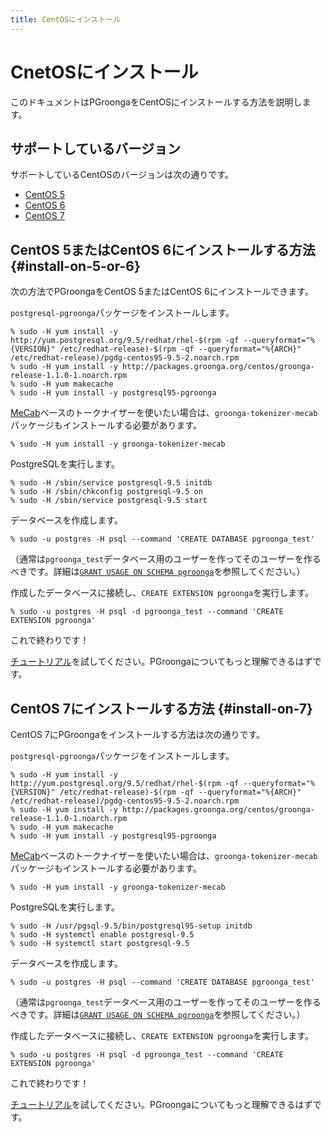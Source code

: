 ```yaml
---
title: CentOSにインストール
---
```


# CnetOSにインストール

このドキュメントはPGroongaをCentOSにインストールする方法を説明します。

## サポートしているバージョン

サポートしているCentOSのバージョンは次の通りです。

  * [CentOS 5](#install-on-5-or-6)
  * [CentOS 6](#install-on-5-or-6)
  * [CentOS 7](#install-on-7)

## CentOS 5またはCentOS 6にインストールする方法 {#install-on-5-or-6}

次の方法でPGroongaをCentOS 5またはCentOS 6にインストールできます。

`postgresql-pgroonga`パッケージをインストールします。

```text
% sudo -H yum install -y http://yum.postgresql.org/9.5/redhat/rhel-$(rpm -qf --queryformat="%{VERSION}" /etc/redhat-release)-$(rpm -qf --queryformat="%{ARCH}" /etc/redhat-release)/pgdg-centos95-9.5-2.noarch.rpm
% sudo -H yum install -y http://packages.groonga.org/centos/groonga-release-1.1.0-1.noarch.rpm
% sudo -H yum makecache
% sudo -H yum install -y postgresql95-pgroonga
```

[MeCab](http://taku910.github.io/mecab/)ベースのトークナイザーを使いたい場合は、`groonga-tokenizer-mecab`パッケージもインストールする必要があります。

```text
% sudo -H yum install -y groonga-tokenizer-mecab
```

PostgreSQLを実行します。

```text
% sudo -H /sbin/service postgresql-9.5 initdb
% sudo -H /sbin/chkconfig postgresql-9.5 on
% sudo -H /sbin/service postgresql-9.5 start
```

データベースを作成します。

```text
% sudo -u postgres -H psql --command 'CREATE DATABASE pgroonga_test'
```

（通常は`pgroonga_test`データベース用のユーザーを作ってそのユーザーを作るべきです。詳細は[`GRANT USAGE ON SCHEMA pgroonga`](../reference/grant-usage-on-schema-pgroonga.html)を参照してください。）

作成したデータベースに接続し、`CREATE EXTENSION pgroonga`を実行します。

```text
% sudo -u postgres -H psql -d pgroonga_test --command 'CREATE EXTENSION pgroonga'
```

これで終わりです！

[チュートリアル](../tutorial/)を試してください。PGroongaについてもっと理解できるはずです。

## CentOS 7にインストールする方法 {#install-on-7}

CentOS 7にPGroongaをインストールする方法は次の通りです。

`postgresql-pgroonga`パッケージをインストールします。

```text
% sudo -H yum install -y http://yum.postgresql.org/9.5/redhat/rhel-$(rpm -qf --queryformat="%{VERSION}" /etc/redhat-release)-$(rpm -qf --queryformat="%{ARCH}" /etc/redhat-release)/pgdg-centos95-9.5-2.noarch.rpm
% sudo -H yum install -y http://packages.groonga.org/centos/groonga-release-1.1.0-1.noarch.rpm
% sudo -H yum makecache
% sudo -H yum install -y postgresql95-pgroonga
```

[MeCab](http://taku910.github.io/mecab/)ベースのトークナイザーを使いたい場合は、`groonga-tokenizer-mecab`パッケージもインストールする必要があります。

```text
% sudo -H yum install -y groonga-tokenizer-mecab
```

PostgreSQLを実行します。

```text
% sudo -H /usr/pgsql-9.5/bin/postgresql95-setup initdb
% sudo -H systemctl enable postgresql-9.5
% sudo -H systemctl start postgresql-9.5
```

データベースを作成します。

```text
% sudo -u postgres -H psql --command 'CREATE DATABASE pgroonga_test'
```

（通常は`pgroonga_test`データベース用のユーザーを作ってそのユーザーを作るべきです。詳細は[`GRANT USAGE ON SCHEMA pgroonga`](../reference/grant-usage-on-schema-pgroonga.html)を参照してください。）

作成したデータベースに接続し、`CREATE EXTENSION pgroonga`を実行します。

```text
% sudo -u postgres -H psql -d pgroonga_test --command 'CREATE EXTENSION pgroonga'
```

これで終わりです！

[チュートリアル](../tutorial/)を試してください。PGroongaについてもっと理解できるはずです。
